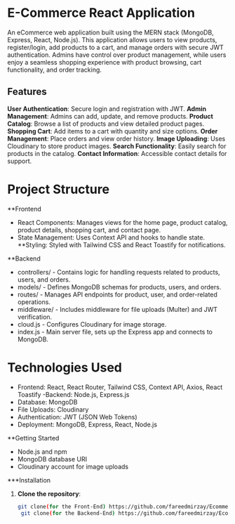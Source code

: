 # E-Commerce React Application
An eCommerce web application built using the MERN stack (MongoDB, Express, React, Node.js). This application allows users to view products, register/login, add products to a cart, and manage orders with secure JWT authentication. Admins have control over product management, while users enjoy a seamless shopping experience with product browsing, cart functionality, and order tracking.

## Features

**User Authentication**: Secure login and registration with JWT.
**Admin Management**: Admins can add, update, and remove products.
**Product Catalog**: Browse a list of products and view detailed product pages.
**Shopping Cart**: Add items to a cart with quantity and size options.
**Order Management**: Place orders and view order history.
**Image Uploading**: Uses Cloudinary to store product images.
**Search Functionality**: Easily search for products in the catalog.
**Contact Information**: Accessible contact details for support.



# Project Structure

**Frontend

- React Components: Manages views for the home page, product catalog, product details, shopping cart, and contact page.
- State Management: Uses Context API and hooks to handle state.
**Styling: Styled with Tailwind CSS and React Toastify for notifications.

**Backend

- controllers/ - Contains logic for handling requests related to products, users, and orders.
- models/ - Defines MongoDB schemas for products, users, and orders.
- routes/ - Manages API endpoints for product, user, and order-related operations.
- middleware/ - Includes middleware for file uploads (Multer) and JWT verification.
- cloud.js - Configures Cloudinary for image storage.
- index.js - Main server file, sets up the Express app and connects to MongoDB.


# Technologies Used

- Frontend: React, React Router, Tailwind CSS, Context API, Axios, React Toastify
 -Backend: Node.js, Express.js
- Database: MongoDB
- File Uploads: Cloudinary
- Authentication: JWT (JSON Web Tokens)
- Deployment: MongoDB, Express, React, Node.js

**Getting Started

- Node.js and npm
- MongoDB database URI
- Cloudinary account for image uploads

***Installation

1. **Clone the repository**:
   ```bash
   git clone(for the Front-End) https://github.com/fareedmirzay/Ecommerce_MERN_APP-frontend.git
    git clone(for the Backend-End) https://github.com/fareedmirzay/Ecommerce_MERN_APP-backend.git

